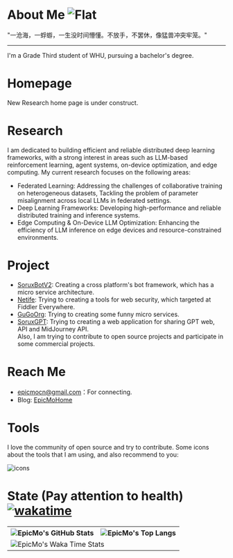 # About Me ![Flat](https://komarev.com/ghpvc/?username=liaosunny123&style=flat-square)  

"一沧海，一蜉蝣，一生没时间懵懂。不放手，不罢休，像猛兽冲突牢笼。"  

---

I'm a Grade Third student of WHU, pursuing a bachelor's degree.  

# Homepage
New Research home page is under construct.

# Research
I am dedicated to building efficient and reliable distributed deep learning frameworks, with a strong interest in areas such as LLM-based reinforcement learning, agent systems, on-device optimization, and edge computing. My current research focuses on the following areas:
- Federated Learning: Addressing the challenges of collaborative training on heterogeneous datasets, Tackling the problem of parameter misalignment across local LLMs in federated settings.
- Deep Learning Frameworks: Developing high-performance and reliable distributed training and inference systems.
- Edge Computing & On-Device LLM Optimization: Enhancing the efficiency of LLM inference on edge devices and resource-constrained environments.

# Project  
- [SoruxBotV2](https://github.com/SoruxBot-v2/SoruxBot): Creating a cross platform's bot framework, which has a micro service architecture.  
- [Netife](https://github.com/Netife): Trying to creating a tools for web security, which targeted at Fiddler Everywhere.  
- [GuGoOrg](https://github.com/GuGoOrg): Trying to creating some funny micro services.  
- [SoruxGPT](https://github.com/liaosunny123/Sorux-GPT-Panel): Trying to creating a web application for sharing GPT web, API and MidJourney API.  
Also, I am trying to contribute to open source projects and participate in some commercial projects.

# Reach Me
- epicmocn@gmail.com：For connecting.   
- Blog: [EpicMoHome](https://www.epicmo.cn)  

# Tools

I love the community of open source and try to contribute. Some icons about the tools that I am using, and also recommend to you: 

![icons](https://skillicons.dev/icons?i=androidstudio,arduino,aws,azure,bash,blender,c,cs,cpp,cloudflare,cmake,css,dart,discord,bots,django,docker,dotnet,electron,express,fastapi,figma,flutter,git,github,gitlab,go,gradle,grafana,haskell,html,idea,ipfs,java,js,jenkins,jquery,kafka,kotlin,ktor,kubernetes,latex,linux,lua,md,matlab,maven,mongodb,mysql,nextjs,nginx,nodejs,ps,php,postman,powershell,prometheus,py,pytorch,qt,rabbitmq,react,redis,redux,regex,rust,spring,sqlite,supabase,selenium,tailwind,tauri,ts,unity,vercel,visualstudio,vite,vscode,vue,webpack,wordpress)  

# State (Pay attention to health) [![wakatime](https://wakatime.com/badge/user/eead0727-a7aa-40dd-a431-91afa9b6535f.svg)](https://wakatime.com/@epicmo)

<table>
  <tr>
    <th>
      <img alt="EpicMo's GitHub Stats" src="https://github-readme-stats-git-masterrstaa-rickstaa.vercel.app/api?username=liaosunny123&show_icons=true&theme=transparent&hide_border=true" align="center" />
    </th>
    <th>
      <img alt="EpicMo's Top Langs" src="https://github-readme-stats-git-masterrstaa-rickstaa.vercel.app/api/top-langs/?username=liaosunny123&layout=compact&theme=transparent&hide_border=true&langs_count=10&hide=CMake" align="center" /> 
    </th>
  </tr>
  <tr>
    <td colspan=2>
      <img alt="EpicMo's Waka Time Stats" src="https://github-readme-stats.vercel.app/api/wakatime?username=epicmo&hide_border=true&layout=compact&theme=transparent&custom_title=WorkTimeThisWeek&range=last_7_days" align="center"/>
    </td>
  </tr>
</table>
